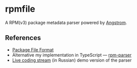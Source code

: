 # rpmfile

A RPM(v3) package metadata parser powered by [Angstrom].


## References

- [Package File Format](https://refspecs.linuxbase.org/LSB_4.1.0/LSB-Core-generic/LSB-Core-generic/pkgformat.html)
- Alternative my implementation in TypeScript &mdash; [rpm-parser](https://github.com/dx3mod/rpm-parser) 
- [Live coding stream](https://youtu.be/tsI-ZypQ9O0?si=Oghi1yv-2BRkUb7r) (in Russian) demo version of the parser


[Angstrom]: https://github.com/inhabitedtype/angstrom